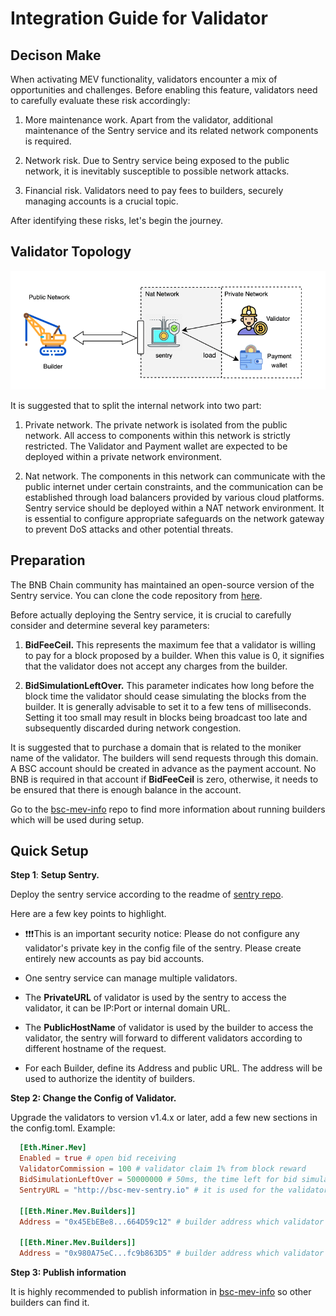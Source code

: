 # Integration Guide for Validator

## Decison Make

When activating MEV functionality, validators encounter a mix of
opportunities and challenges. Before enabling this feature, validators
need to carefully evaluate these risk accordingly:

1. More maintenance work. Apart from the validator, additional
   maintenance of the Sentry service and its related network
   components is required.

2. Network risk. Due to Sentry service being exposed to the public
   network, it is inevitably susceptible to possible network attacks.

3. Financial risk. Validators need to pay fees to builders, securely
   managing accounts is a crucial topic.

After identifying these risks, let's begin the journey.

## Validator Topology

![Validator Topology](../../img/mev/mev-topology.png)

It is suggested that to split the internal network into two part:

1. Private network. The private network is isolated from the public
   network. All access to components within this network is strictly
   restricted. The Validator and Payment wallet are expected to be
   deployed within a private network environment.

2. Nat network. The components in this network can communicate with the
   public internet under certain constraints, and the communication
   can be established through load balancers provided by various
   cloud platforms. Sentry service should be deployed within a NAT
   network environment. It is essential to configure appropriate
   safeguards on the network gateway to prevent DoS attacks and other
   potential threats.

## Preparation

The BNB Chain community has maintained an open-source version of the
Sentry service. You can clone the code repository from
[here](https://github.com/bnb-chain/bsc-mev-sentry).

Before actually deploying the Sentry service, it is crucial to carefully
consider and determine several key parameters:

1. **BidFeeCeil.** This represents the maximum fee that a validator is
   willing to pay for a block proposed by a builder. When this value
   is 0, it signifies that the validator does not accept any charges
   from the builder.

2. **BidSimulationLeftOver.** This parameter indicates how long before
   the block time the validator should cease simulating the blocks
   from the builder. It is generally advisable to set it to a few
   tens of milliseconds. Setting it too small may result in blocks
   being broadcast too late and subsequently discarded during network
   congestion.

It is suggested that to purchase a domain that is related to the moniker
name of the validator. The builders will send requests through this
domain. A BSC account should be created in advance as the payment
account. No BNB is required in that account if **BidFeeCeil** is zero,
otherwise, it needs to be ensured that there is enough balance in the
account.

Go to the [bsc-mev-info](https://github.com/bnb-chain/bsc-mev-info)
repo to find more information about running builders which will be used
during setup.

## Quick Setup

**Step 1**: **Setup Sentry.**

Deploy the sentry service according to the readme of [sentry repo](https://github.com/bnb-chain/bsc-mev-sentry).

Here are a few key points to highlight.

- ❗❗❗This is an important security notice: Please do not configure any validator's private key in the config file of the sentry. Please create entirely new accounts as pay bid accounts.

- One sentry service can manage multiple validators.

- The **PrivateURL** of validator is used by the sentry to access the
  validator, it can be IP:Port or internal domain URL.

- The **PublicHostName** of validator is used by the builder to access
  the validator, the sentry will forward to different validators
  according to different hostname of the request.

- For each Builder, define its Address and public URL. The address
  will be used to authorize the identity of builders.

**Step 2: Change the Config of Validator.**

Upgrade the validators to version v1.4.x or later, add a few new
sections in the config.toml. Example:

```toml
  [Eth.Miner.Mev]
  Enabled = true # open bid receiving
  ValidatorCommission = 100 # validator claim 1% from block reward
  BidSimulationLeftOver = 50000000 # 50ms, the time left for bid simulation
  SentryURL = "http://bsc-mev-sentry.io" # it is used for the validator to access the sentry, it should be a private URL or IP:Port.

  [[Eth.Miner.Mev.Builders]]
  Address = "0x45EbEBe8...664D59c12" # builder address which validator is willing to receive bid from

  [[Eth.Miner.Mev.Builders]]
  Address = "0x980A75eC...fc9b863D5" # builder address which validator is willing to receive bid from
```

**Step 3: Publish information**

It is highly recommended to publish information in [bsc-mev-info](https://github.com/bnb-chain/bsc-mev-info)
so other builders can find it.

